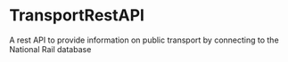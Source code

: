 # TransportRestAPI
A rest API to provide information on public transport by connecting to the National Rail database

